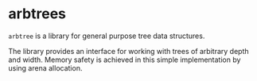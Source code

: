 # arbtrees

`arbtree` is a library for general purpose tree data structures.

The library provides an interface for working with trees of arbitrary depth and width.
Memory safety is achieved in this simple implementation by using arena allocation.

